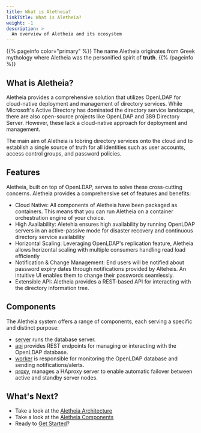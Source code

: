 ```yaml
---
title: What is Aletheia?
linkTitle: What is Aletheia?
weight: -1
description: >
  An overview of Aletheia and its ecosystem
---
```


{{% pageinfo color="primary" %}}
The name Aletheia originates from Greek mythology where Aletheia was the personified spirit of **truth**.
{{% /pageinfo %}}

## What is Aletheia?
Aletheia provides a comprehensive solution that utilizes OpenLDAP for cloud-native deployment and management of directory services. While Microsoft's Active Directory has dominated the directory service landscape, there are also open-source projects like OpenLDAP and 389 Directory Server. However, these lack a cloud-native approach for deployment and management. 

The main aim of Aletheia is tobring directory services onto the cloud and to establish a single source of truth for all identities such as user accounts, access control groups, and password policies.

## Features
Aletheia, built on top of OpenLDAP, serves to solve these cross-cutting concerns. Aletheia provides a comprehensive set of features and benefits: 

- Cloud Native: All components of Aletheia have been packaged as containers. This means that you can run Aletheia on a container orchestration engine of your choice.
- High Availability:  Aletehia ensures high availability by running OpenLDAP servers in an active-passive mode for disaster recovery and continuous directory service availability
- Horizontal Scaling: Leveraging OpenLDAP's replication feature, Aletheia allows horizontal scaling with multiple consumers handling read load efficiently
- Notification & Change Management: End users will be notified about password expiry dates through notifications provided by Alteheis. An intuitive UI enables them to change their passwords seamlessly.
- Extensible API: Aletheia provides a REST-based API for interacting with the directory information tree.

## Components
The Aletheia system offers a range of components, each serving a specific and distinct purpose:
- [server](/docs/components/server/) runs the database server.
- [api](/docs/components/api/) provides REST endpoints for managing or interacting with the OpenLDAP database.
- [worker](/docs/components/worker/) is responsible for monitoring the OpenLDAP database and sending notifications/alerts.
- [proxy](/docs/components/proxy+), manages a HAproxy server to enable automatic failover between active and standby server nodes.

## What's Next?

* Take a look at the [Aletheia Architecture](/docs/architecture/)
* Take a look at the [Aletheia Components](/docs/components/)
* Ready to [Get Started](/docs/setup/)?